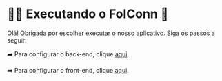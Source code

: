 # :running_woman: Executando o FolConn :iphone:

Olá! Obrigada por escolher executar o nosso aplicativo. Siga os passos a seguir:

:arrow_right: Para configurar o back-end, clique [aqui](https://github.com/barbaraport/api-claradb/tree/main/src/server).

:arrow_right: Para configurar o front-end, clique [aqui](https://github.com/barbaraport/api-claradb/tree/main/src/client/ClaraClient).

